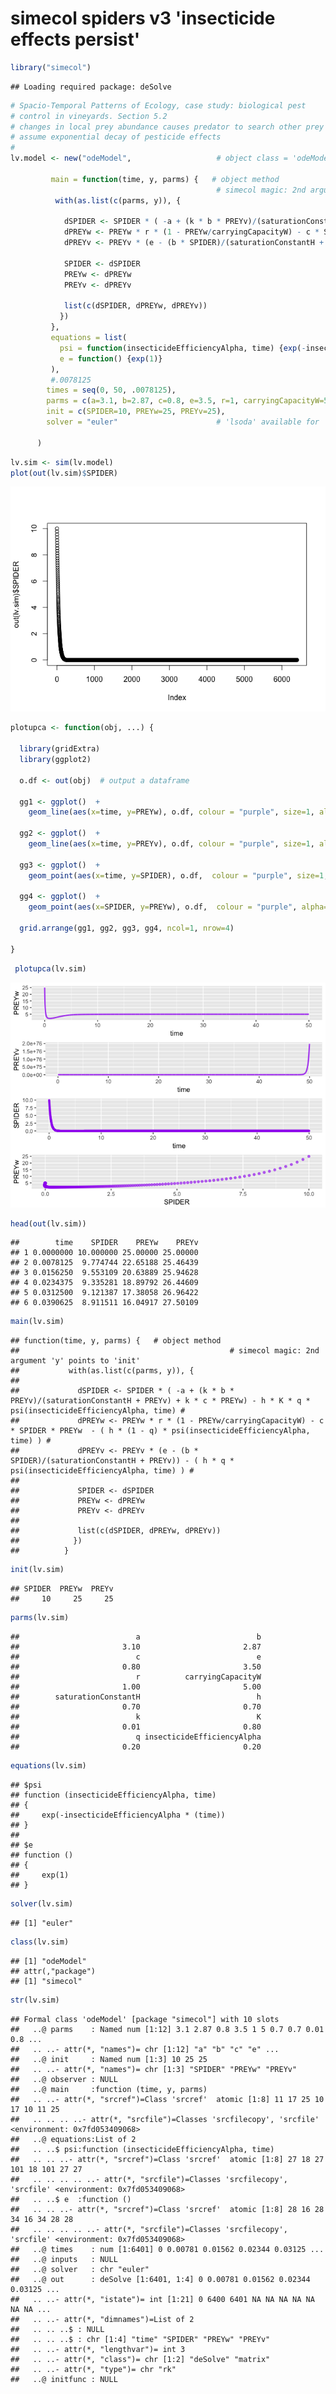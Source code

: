simecol spiders v3 'insecticide effects persist'
================

``` r
library("simecol")
```

    ## Loading required package: deSolve

``` r
# Spacio-Temporal Patterns of Ecology, case study: biological pest
# control in vineyards. Section 5.2
# changes in local prey abundance causes predator to search other prey habitats  
# assume exponential decay of pesticide effects
#
lv.model <- new("odeModel",                   # object class = 'odeModel'
                
         main = function(time, y, parms) {   # object method
                                              # simecol magic: 2nd argument 'y' points to 'init'
          with(as.list(c(parms, y)), {

            dSPIDER <- SPIDER * ( -a + (k * b * PREYv)/(saturationConstantH + PREYv) + k * c * PREYw) - h * K * q * psi(insecticideEfficiencyAlpha, time) # 
            dPREYw <- PREYw * r * (1 - PREYw/carryingCapacityW) - c * SPIDER * PREYw  - ( h * (1 - q) * psi(insecticideEfficiencyAlpha, time) ) #
            dPREYv <- PREYv * (e - (b * SPIDER)/(saturationConstantH + PREYv)) - ( h * q * psi(insecticideEfficiencyAlpha, time) ) # 
            
            SPIDER <- dSPIDER
            PREYw <- dPREYw
            PREYv <- dPREYv
          
            list(c(dSPIDER, dPREYw, dPREYv))
           })
         },
         equations = list(
           psi = function(insecticideEfficiencyAlpha, time) {exp(-insecticideEfficiencyAlpha*(time))},
           e = function() {exp(1)}
         ),
         #.0078125
        times = seq(0, 50, .0078125), 
        parms = c(a=3.1, b=2.87, c=0.8, e=3.5, r=1, carryingCapacityW=5, saturationConstantH=0.7, h=0.7, k=0.01, K=0.8, q=0.2, insecticideEfficiencyAlpha=0.2),
        init = c(SPIDER=10, PREYw=25, PREYv=25),
        solver = "euler"                      # 'lsoda' available for 'odemodel' class
        
      )
```

``` r
lv.sim <- sim(lv.model)
plot(out(lv.sim)$SPIDER)
```

![](spiders-v3_files/figure-markdown_github/unnamed-chunk-2-1.png)

``` r
plotupca <- function(obj, ...) {
  
  library(gridExtra)
  library(ggplot2)
  
  o.df <- out(obj)  # output a dataframe
  
  gg1 <- ggplot()  +
    geom_line(aes(x=time, y=PREYw), o.df, colour = "purple", size=1, alpha=0.8)  
  
  gg2 <- ggplot()  +
    geom_line(aes(x=time, y=PREYv), o.df, colour = "purple", size=1, alpha=0.8) 
  
  gg3 <- ggplot()  +
    geom_point(aes(x=time, y=SPIDER), o.df,  colour = "purple", size=1, alpha=0.6) 
  
  gg4 <- ggplot()  +
    geom_point(aes(x=SPIDER, y=PREYw), o.df,  colour = "purple", alpha=0.6) 
  
  grid.arrange(gg1, gg2, gg3, gg4, ncol=1, nrow=4)

}
```

``` r
 plotupca(lv.sim)
```

![](spiders-v3_files/figure-markdown_github/unnamed-chunk-4-1.png)

``` r
head(out(lv.sim))
```

    ##        time    SPIDER    PREYw    PREYv
    ## 1 0.0000000 10.000000 25.00000 25.00000
    ## 2 0.0078125  9.774744 22.65188 25.46439
    ## 3 0.0156250  9.553109 20.63889 25.94628
    ## 4 0.0234375  9.335281 18.89792 26.44609
    ## 5 0.0312500  9.121387 17.38058 26.96422
    ## 6 0.0390625  8.911511 16.04917 27.50109

``` r
main(lv.sim)
```

    ## function(time, y, parms) {   # object method
    ##                                               # simecol magic: 2nd argument 'y' points to 'init'
    ##           with(as.list(c(parms, y)), {
    ## 
    ##             dSPIDER <- SPIDER * ( -a + (k * b * PREYv)/(saturationConstantH + PREYv) + k * c * PREYw) - h * K * q * psi(insecticideEfficiencyAlpha, time) # 
    ##             dPREYw <- PREYw * r * (1 - PREYw/carryingCapacityW) - c * SPIDER * PREYw  - ( h * (1 - q) * psi(insecticideEfficiencyAlpha, time) ) #
    ##             dPREYv <- PREYv * (e - (b * SPIDER)/(saturationConstantH + PREYv)) - ( h * q * psi(insecticideEfficiencyAlpha, time) ) # 
    ##             
    ##             SPIDER <- dSPIDER
    ##             PREYw <- dPREYw
    ##             PREYv <- dPREYv
    ##           
    ##             list(c(dSPIDER, dPREYw, dPREYv))
    ##            })
    ##          }

``` r
init(lv.sim)
```

    ## SPIDER  PREYw  PREYv 
    ##     10     25     25

``` r
parms(lv.sim)
```

    ##                          a                          b 
    ##                       3.10                       2.87 
    ##                          c                          e 
    ##                       0.80                       3.50 
    ##                          r          carryingCapacityW 
    ##                       1.00                       5.00 
    ##        saturationConstantH                          h 
    ##                       0.70                       0.70 
    ##                          k                          K 
    ##                       0.01                       0.80 
    ##                          q insecticideEfficiencyAlpha 
    ##                       0.20                       0.20

``` r
equations(lv.sim)
```

    ## $psi
    ## function (insecticideEfficiencyAlpha, time) 
    ## {
    ##     exp(-insecticideEfficiencyAlpha * (time))
    ## }
    ## 
    ## $e
    ## function () 
    ## {
    ##     exp(1)
    ## }

``` r
solver(lv.sim)
```

    ## [1] "euler"

``` r
class(lv.sim)
```

    ## [1] "odeModel"
    ## attr(,"package")
    ## [1] "simecol"

``` r
str(lv.sim)
```

    ## Formal class 'odeModel' [package "simecol"] with 10 slots
    ##   ..@ parms    : Named num [1:12] 3.1 2.87 0.8 3.5 1 5 0.7 0.7 0.01 0.8 ...
    ##   .. ..- attr(*, "names")= chr [1:12] "a" "b" "c" "e" ...
    ##   ..@ init     : Named num [1:3] 10 25 25
    ##   .. ..- attr(*, "names")= chr [1:3] "SPIDER" "PREYw" "PREYv"
    ##   ..@ observer : NULL
    ##   ..@ main     :function (time, y, parms)  
    ##   .. ..- attr(*, "srcref")=Class 'srcref'  atomic [1:8] 11 17 25 10 17 10 11 25
    ##   .. .. .. ..- attr(*, "srcfile")=Classes 'srcfilecopy', 'srcfile' <environment: 0x7fd053409068> 
    ##   ..@ equations:List of 2
    ##   .. ..$ psi:function (insecticideEfficiencyAlpha, time)  
    ##   .. .. ..- attr(*, "srcref")=Class 'srcref'  atomic [1:8] 27 18 27 101 18 101 27 27
    ##   .. .. .. .. ..- attr(*, "srcfile")=Classes 'srcfilecopy', 'srcfile' <environment: 0x7fd053409068> 
    ##   .. ..$ e  :function ()  
    ##   .. .. ..- attr(*, "srcref")=Class 'srcref'  atomic [1:8] 28 16 28 34 16 34 28 28
    ##   .. .. .. .. ..- attr(*, "srcfile")=Classes 'srcfilecopy', 'srcfile' <environment: 0x7fd053409068> 
    ##   ..@ times    : num [1:6401] 0 0.00781 0.01562 0.02344 0.03125 ...
    ##   ..@ inputs   : NULL
    ##   ..@ solver   : chr "euler"
    ##   ..@ out      : deSolve [1:6401, 1:4] 0 0.00781 0.01562 0.02344 0.03125 ...
    ##   .. ..- attr(*, "istate")= int [1:21] 0 6400 6401 NA NA NA NA NA NA NA ...
    ##   .. ..- attr(*, "dimnames")=List of 2
    ##   .. .. ..$ : NULL
    ##   .. .. ..$ : chr [1:4] "time" "SPIDER" "PREYw" "PREYv"
    ##   .. ..- attr(*, "lengthvar")= int 3
    ##   .. ..- attr(*, "class")= chr [1:2] "deSolve" "matrix"
    ##   .. ..- attr(*, "type")= chr "rk"
    ##   ..@ initfunc : NULL
